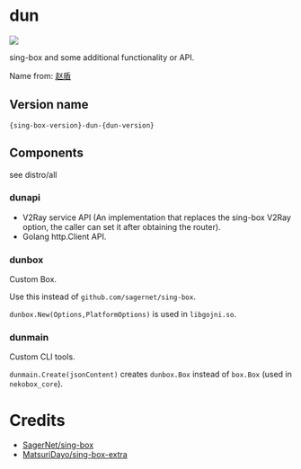 # dun

![](https://github.com/xchacha20-poly1305/dun/actions/workflows/lint.yml/badge.svg)

sing-box and some additional functionality or API.

Name from: [赵盾](https://zh.wikipedia.org/wiki/赵盾)

## Version name

`{sing-box-version}-dun-{dun-version}`

## Components

see distro/all

### dunapi

- V2Ray service API (An implementation that replaces the sing-box V2Ray option, the caller can 
  set it after obtaining the router).
- Golang http.Client API.

### dunbox

Custom Box.

Use this instead of `github.com/sagernet/sing-box`.

`dunbox.New(Options,PlatformOptions)` is used in `libgojni.so`.

### dunmain

Custom CLI tools.

`dunmain.Create(jsonContent)` creates `dunbox.Box` instead of `box.Box` (used in `nekobox_core`).

# Credits

- [SagerNet/sing-box](https://github.com/SagerNet/sing-box)
- [MatsuriDayo/sing-box-extra](https://github.com/MatsuriDayo/sing-box-extra)